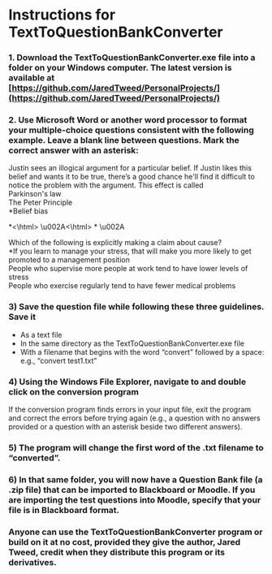 # Instructions for TextToQuestionBankConverter

### 1. Download the TextToQuestionBankConverter.exe file into a folder on your Windows computer. The latest version is available at [https://github.com/JaredTweed/PersonalProjects/](https://github.com/JaredTweed/PersonalProjects/)  

### 2. Use Microsoft Word or another word processor to format your multiple-choice questions consistent with the following example. Leave a blank line between questions. Mark the correct answer with an asterisk:  
  
Justin sees an illogical argument for a particular belief. If Justin likes this belief and wants it to be true, there’s a good chance he'll find it difficult to notice the problem with the argument. This effect is called  
Parkinson's law  
The Peter Principle  
\*Belief bias  

<html>&#42;<\html>
<html>\u002A<\html>
&#42;
\u002A

Which of the following is explicitly making a claim about cause?  
\*If you learn to manage your stress, that will make you more likely to get promoted to a management position  
People who supervise more people at work tend to have lower levels of stress  
People who exercise regularly tend to have fewer medical problems  

### 3) Save the question file while following these three guidelines. Save it 
- As a text file 
- In the same directory as the TextToQuestionBankConverter.exe file
- With a filename that begins with the word “convert” followed by a space: e.g., “convert test1.txt”  
  

### 4) Using the Windows File Explorer, navigate to and double click on the conversion program
If the conversion program finds errors in your input file, exit the program and correct the errors before trying again (e.g., a question with no answers provided or a question with an asterisk beside two different answers).  
  

### 5) The program will change the first word of the .txt filename to “converted”.  
  

### 6) In that same folder, you will now have a Question Bank file (a .zip file) that can be imported to Blackboard or Moodle. If you are importing the test questions into Moodle, specify that your file is in Blackboard format.



### Anyone can use the TextToQuestionBankConverter program or build on it at no cost, provided they give the author, Jared Tweed, credit when they distribute this program or its derivatives.

